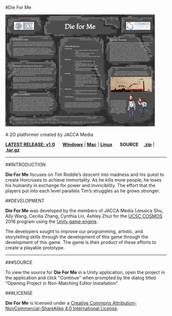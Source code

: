 #Die For Me

<img src="https://github.com/synicalsyntax/DieForMe/blob/master/Cluster%205%20JACCA%20Poster.png" height="350" alt="Die For Me release poster">

A 2D platformer created by JACCA Media

[**LATEST RELEASE: v1.0**](https://github.com/synicalsyntax/DieForMe/releases/tag/v1.0) &nbsp;&nbsp;&nbsp;&nbsp; [**Windows**](https://github.com/synicalsyntax/DieForMe/releases/download/v1.0/Die.For.Me.Windows.zip) | [**Mac**](https://github.com/synicalsyntax/DieForMe/releases/download/v1.0/Die.For.Me.Mac.zip) | [**Linux**](https://github.com/synicalsyntax/DieForMe/releases/download/v1.0/Die.For.Me.Linux.zip) &nbsp;&nbsp;&nbsp;&nbsp; **SOURCE** &nbsp;&nbsp; [**.zip**](https://github.com/synicalsyntax/DieForMe/archive/v1.0.zip) | [**.tar.gz**](https://github.com/synicalsyntax/DieForMe/archive/v1.0.tar.gz)

***

##INTRODUCTION


**Die For Me** focuses on Tim Roddle’s descent into madness and his quest to create Horcruxes to achieve immortality. As he kills more people, he loses his humanity in exchange for power and invincibility. The effort that the players put into each level parallels Tim’s struggles as he grows stronger.

##DEVELOPMENT

**Die For Me** was developed by the members of JACCA Media (Jessica Shu, Ally Wang, Cecilia Zhang, Cynthia Lin, Ashley Zhu) for the [UCSC COSMOS](http://cosmos.ucsc.edu) 2016 program using the [Unity game engine](http://unity3d.com).

The developers sought to improve our programming, artistic, and storytelling skills through the development of this game through the development of this game. The game is their product of these efforts to create a playable prototype. 

***

###SOURCE

To view the source for **Die For Me** in a Unity application, open the project in the application and click "Continue" when prompted by the dialog titled "Opening Project in Non-Matching Editor Installation".

###LICENSE

**Die For Me** is licensed under a [Creative Commons Attribution-NonCommercial-ShareAlike 4.0 International License](../master/LICENSE.TXT).
